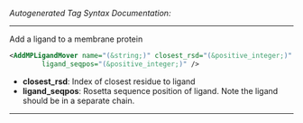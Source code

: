 <!-- THIS IS AN AUTOGENERATED FILE: Don't edit it directly, instead change the schema definition in the code itself. -->

_Autogenerated Tag Syntax Documentation:_

---
Add a ligand to a membrane protein

```xml
<AddMPLigandMover name="(&string;)" closest_rsd="(&positive_integer;)"
        ligand_seqpos="(&positive_integer;)" />
```

-   **closest_rsd**: Index of closest residue to ligand
-   **ligand_seqpos**: Rosetta sequence position of ligand. Note the ligand should be in a separate chain.

---
